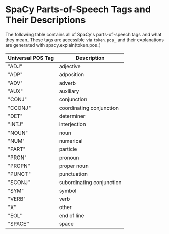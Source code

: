 # SpaCy Parts-of-Speech Tags and Their Descriptions
The following table contains all of SpaCy's parts-of-speech tags and what they mean. These tags are accessible via `token.pos_` and their explanations are generated with spacy.explain(token.pos_) 

| Universal POS Tag | Description               |    
|-------------------|---------------------------|
| "ADJ"             | adjective                 |
| "ADP"             | adposition                |
| "ADV"             | adverb                    |
| "AUX"             | auxiliary                 |
| "CONJ"            | conjunction               |
| "CCONJ"           | coordinating conjunction |
| "DET"             | determiner                |
| "INTJ"            | interjection              |
| "NOUN"            | noun                      |
| "NUM"             | numerical                 |
| "PART"            | particle                  |
| "PRON"            | pronoun                   |
| "PROPN"           | proper noun               |
| "PUNCT"           | punctuation               |
| "SCONJ"           | subordinating conjunction |
| "SYM"             | symbol                    |
| "VERB"            | verb                      |
| "X"               | other                     |
| "EOL"             | end of line               |
| "SPACE"           | space                     |

